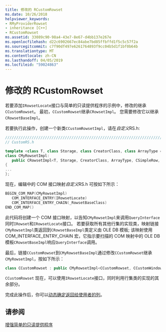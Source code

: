 ```yaml
---
title: 修改的 RCustomRowset
ms.date: 10/26/2018
helpviewer_keywords:
- RMyProviderRowset
- inheritance [C++]
- RCustomRowset
ms.assetid: 33089c90-98a4-43e7-8e67-d4bb137e267e
ms.openlocfilehash: d22c6902667ec84abe7bd85ffbffd1f5c5c57f2a
ms.sourcegitcommit: c7f90df497e6261764893f9cc04b5d1f1bf0b64b
ms.translationtype: MT
ms.contentlocale: zh-CN
ms.lasthandoff: 04/05/2019
ms.locfileid: "59024863"
---
```

# <a name="modifying-the-inheritance-of-rcustomrowset"></a>修改的 RCustomRowset

若要添加`IRowsetLocate`接口与简单的只读提供程序的示例中，修改的继承`CCustomRowset`。 最初，`CCustomRowset`继承`CRowsetImpl`。 您需要修改它以继承`CRowsetBaseImpl`。

若要执行此操作，创建一个新类`CCustomRowsetImpl`，请在*自定义*RS.h:

```cpp
////////////////////////////////////////////////////////////////////////
// CustomRS.h

template <class T, class Storage, class CreatorClass, class ArrayType = CAtlArray<Storage>>
class CMyRowsetImpl:
   public CRowsetImpl<T, Storage, CreatorClass, ArrayType, CSimpleRow, IRowsetLocateImpl< T, IRowsetLocate >>
{
...
};
```

现在，编辑中的 COM 接口映射*自定义*RS.h 可按如下所示：

```cpp
BEGIN_COM_MAP(CMyRowsetImpl)
   COM_INTERFACE_ENTRY(IRowsetLocate)
   COM_INTERFACE_ENTRY_CHAIN(_RowsetBaseClass)
END_COM_MAP()
```

此代码将创建一个 COM 接口映射，以告知`CMyRowsetImpl`来调用`QueryInterface`同时`IRowset`和`IRowsetLocate`接口。 若要获取所有其他行集的实现类，映射链接`CMyRowsetImpl`类返回到`CRowsetBaseImpl`类定义由 OLE DB 模板; 该映射使用 COM_INTERFACE_ENTRY_CHAIN 宏，它指示要扫描的 COM 映射中的 OLE DB 模板`CRowsetBaseImpl`响应`QueryInterface`调用。

最后，链接`CCustomRowset`到`CMyRowsetBaseImpl`通过修改`CCustomRowset`继承`CMyRowsetImpl`，按如下所示：

```cpp
class CCustomRowset : public CMyRowsetImpl<CCustomRowset, CCustomWindowsFile, CCustomCommand>
```

`CCustomRowset` 现在，可以使用`IRowsetLocate`接口，同时利用行集类的实现的其余部分。

完成此操作后，你可以[动态确定返回给使用者的列](../../data/oledb/dynamically-determining-columns-returned-to-the-consumer.md)。

## <a name="see-also"></a>请参阅

[增强简单的只读提供程序](../../data/oledb/enhancing-the-simple-read-only-provider.md)<br/>
